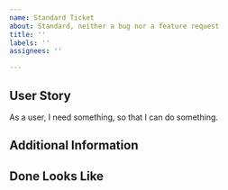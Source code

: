 ```yaml
---
name: Standard Ticket
about: Standard, neither a bug nor a feature request
title: ''
labels: ''
assignees: ''

---
```


## User Story
As a user, I need something, so that I can do something. 

## Additional Information

## Done Looks Like

